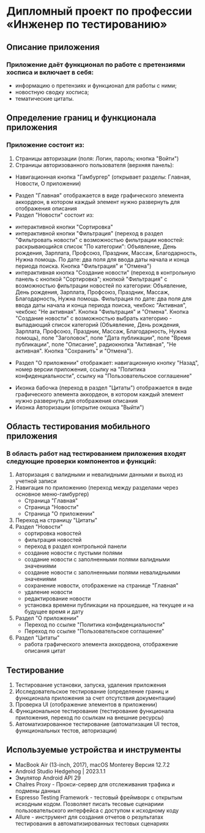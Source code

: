 # Дипломный проект по профессии «Инженер по тестированию»

## Описание приложения

### Приложение даёт функционал по работе с претензиями хосписа и включает в себя:

- информацию о претензиях и функционал для работы с ними;
- новостную сводку хосписа;
- тематические цитаты.

## Определение границ и функционала приложения

### Приложение состоит из:

1. Cтраницы авторизации (поля: Логин, пароль; кнопка "Войти")
2. Cтраницы авторизованного пользователя (верхняя панель):

- Навигационная кнопка "Гамбургер" (открывает разделы: Главная, Новости, О приложении)

* Раздел "Главная" отображается в виде графического элемента аккордеон, в котором каждый элемент нужно развернуть для отображения описания
* Раздел "Новости" состоит из:

- интерактивной кнопки "Сортировка"
- интерактивной кнопки "Фильтрация" (переход в раздел "Фильтровать новости" с возможностью фильтрации новостей: раскрывающийся список "По категории": Объявление, День рождения, Зарплата, Профсоюз, Праздник, Массаж, Благодарность, Нужна помощь. По дате: два поля для ввода даты начала и конца периода поиска. Кнопка "Фильтрация" и "Отмена")
- интерактивная кнопка "Создание новости" (переход в контрольную панель с кнопкой "Сортировка"; кнопкой "Фильтрация" с возможностью фильтрации новостей по категории: Объявление, День рождения, Зарплата, Профсоюз, Праздник, Массаж, Благодарность, Нужна помощь. Фильтрация по дате: два поля для ввода даты начала и конца периода поиска, чекбокс "Активная", чекбокс "Не активная". Кнопка "Фильтрация" и "Отмена". Кнопка "Создание новости" с возможностью выбрать категорию - выпадающий список категорий (Объявление, День рождения, Зарплата, Профсоюз, Праздник, Массаж, Благодарность, Нужна помощь), поле "Заголовок", поле "Дата публикации", поле "Время публикации", поле "Описание", радиокнопка "Активная", "Не активная". Кнопка "Сохранить" и "Отмена").

* Раздел "О приложении" отображает: навигационную кнопку "Назад", номер версии приложения, ссылку на "Политика конфиденциальности", ссылку на "Пользовательское соглашение"

- Иконка бабочка (переход в раздел "Цитаты") отображается в виде графического элемента аккордеон, в котором каждый элемент нужно развернуть для отображения описания
- Иконка Авторизации (открытие окошка "Выйти")

## Область тестирования мобильного приложения

### В область работ над тестированием приложения входят следующие проверки компонентов и функций:

1. Авторизация с валидными и невалидными данными и выход из учетной записи
2. Навигация по приложению (переход между разделами через основное меню-гамбургер)
   - Страница "Главная"
   - Страница "Новости"
   - Страница "О приложении"
3. Переход на страницу "Цитаты"
4. Раздел "Новости"
   - сортировка новостей
   - фильтрация новостей
   - переход в раздел контрольной панели
   - создание новости с пустыми полями
   - создание новости с заполненными полями валидными значениями
   - создание новости с заполненными полями невалиднымми значениями
   - сохранение новости, отображение на странице "Главная"
   - удаление новости
   - редактирование новости
   - установка времени публикации на прошедшее, на текущее и на будущее время и дату
5. Раздел "О приложении"
   - Переход по ссылке "Политика конфиденциальности"
   - Переход по ссылке "Пользовательское соглашение"
6. Раздел "Цитаты"
   - работа графического элемента аккордеона, отображение описания цитат

## Тестирование

1. Тестирование установки, запуска, удаления приложения
2. Исследовательское тестирование (определение границ и функционала приложения за счет отсутствия документации)
3. Проверка UI (отображение элементов в приложении)
4. Функциональное тестирование (тестирование функционала приложения, переход по ссылкам на внешние ресурсы)
5. Автоматизированное тестирование (автоматизация UI тестов, функциональных тестов, авторизации)

## Используемые устройства и инструменты

- MacBook Air (13-inch, 2017), macOS Monterey Версия 12.7.2
- Android Studio Hedgehog | 2023.1.1
- Эмулятор Android API 29
- Chalres Proxy - Прокси-сервер для отслеживания трафика и подмены данных
- Espresso Testing Framework - тестовый фреймворк с открытым исходным кодом. Позволяет писать тесовые сценариии пользовательского интерфейса с доступом к исходному коду
- Allure - инструмент для создания отчетов о результатах тестирования в автоматизированных тестовых сценариях
